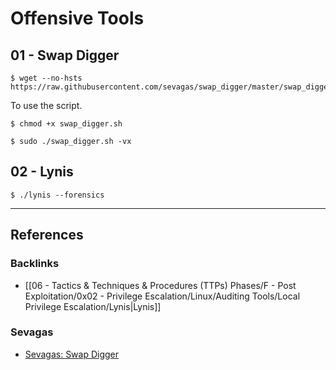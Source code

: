 # Offensive Tools

## 01 - Swap Digger

```
$ wget --no-hsts https://raw.githubusercontent.com/sevagas/swap_digger/master/swap_digger.sh
```

To use the script.

```
$ chmod +x swap_digger.sh

$ sudo ./swap_digger.sh -vx
```

## 02 - Lynis

```
$ ./lynis --forensics
```

---
## References

### Backlinks

- [[06 - Tactics & Techniques & Procedures (TTPs) Phases/F - Post Exploitation/0x02 - Privilege Escalation/Linux/Auditing Tools/Local Privilege Escalation/Lynis|Lynis]]

### Sevagas

- [Sevagas: Swap Digger](https://github.com/sevagas/swap_digger)